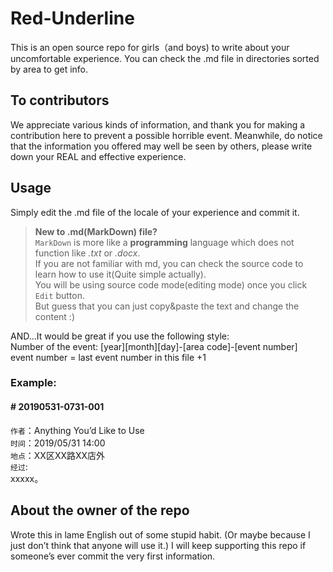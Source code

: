 # Red-Underline

This is an open source repo for girls（and boys) to write about your uncomfortable experience.
You can check the .md file in directories sorted by area to get info. 

## To contributors
We appreciate various kinds of information, and thank you for making a contribution here
to prevent a possible horrible event. Meanwhile, do notice that the information you offered may well be seen by others, 
please write down your REAL and effective experience.</br>

## Usage
Simply edit the .md file of the locale of your experience and commit it.
> **New to .md(MarkDown) file?**</br>
  `MarkDown` is more like a **programming** language which does not function like *.txt* or *.docx*.</br>
  If you are not familiar with md, you can check the source code to learn how to use it(Quite simple actually).</br>
  You will be using source code mode(editing mode) once you click `Edit` button.</br>
  But guess that you can just copy&paste the text and change the content :)

AND...It would be great if you use the following style: </br>
Number of the event: [year][month][day]-[area code]-[event number]</br>
event number = last event number in this file +1
</br>

### **Example:**
#### # 20190531-0731-001
`作者`：Anything You’d Like to Use</br>
`时间`：2019/05/31 14:00</br>
`地点`：XX区XX路XX店外</br>
`经过`:</br>
    xxxxx。

## About the owner of the repo
Wrote this in lame English out of some stupid habit. (Or maybe because I just don’t think that anyone will use it.)
I will keep supporting this repo if someone’s ever commit the very first information.
